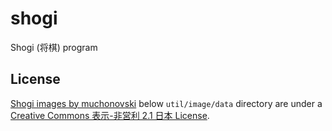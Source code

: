 # shogi

Shogi (将棋) program


## License

[Shogi images by muchonovski](http://mucho.girly.jp/bona/) below `util/image/data` directory are under a [Creative Commons 表示-非営利 2.1 日本 License](http://creativecommons.org/licenses/by-nc/2.1/jp/).
